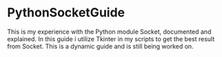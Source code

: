 # PythonSocketGuide
This is my experience with the Python module Socket, documented and explained. In this guide i utilize Tkinter in my scripts to get the best result from Socket. This is a dynamic guide and is still being worked on.
